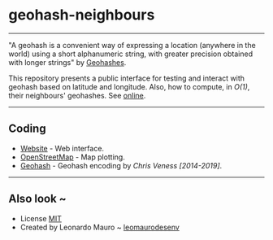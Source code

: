 # geohash-neighbours

---

"A geohash is a convenient way of expressing a location (anywhere in the world) using a short alphanumeric string, with greater precision obtained with longer strings" by [Geohashes](https://www.movable-type.co.uk/scripts/geohash.html).  

This repository presents a public interface for testing and interact with geohash based on latitude and longitude. Also, how to compute, in _O(1)_, their neighbours' geohashes. See [online](http://projects.leonardomauro.com/geohash-neighbours/).    

---
## Coding

-   [Website](index.html) - Web interface.
-   [OpenStreetMap](js/openstreetmap.js) - Map plotting.
-   [Geohash](js/geohash.js) - Geohash encoding by _Chris Veness [2014-2019]_.

---
## Also look ~

-   License [MIT](LICENSE)
-   Created by Leonardo Mauro ~ [leomaurodesenv](https://github.com/leomaurodesenv/)
